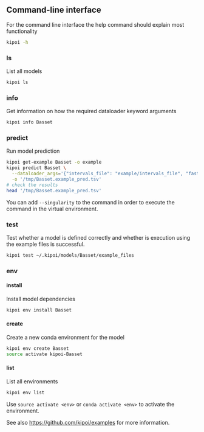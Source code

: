 ## Command-line interface

For the command line interface the help command should explain most functionality

```bash
kipoi -h
```

### ls

List all models

```bash
kipoi ls
```

### info

Get information on how the required dataloader keyword arguments

```bash
kipoi info Basset
```

### predict

Run model prediction

```bash
kipoi get-example Basset -o example
kipoi predict Basset \
  --dataloader_args='{"intervals_file": "example/intervals_file", "fasta_file": "example/fasta_file"}' \
  -o '/tmp/Basset.example_pred.tsv'
# check the results
head '/tmp/Basset.example_pred.tsv'
```

You can add `--singularity` to the command in order to execute the command in the virtual environment.


### test

Test whether a model is defined correctly and whether is execution using the example files is successful.

```bash
kipoi test ~/.kipoi/models/Basset/example_files
```

### env 
#### install
Install model dependencies

```bash
kipoi env install Basset
```

#### create
Create a new conda environment for the model

```bash
kipoi env create Basset
source activate kipoi-Basset
```

#### list
List all environments

```bash
kipoi env list
```

Use `source activate <env>` or `conda activate <env>` to activate the environment.

See also <https://github.com/kipoi/examples> for more information.
